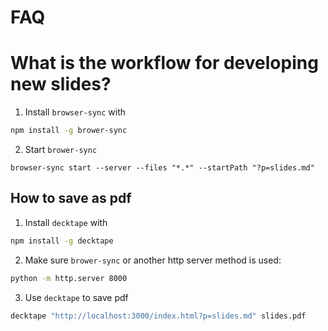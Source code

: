 # FAQ

# What is the workflow for developing new slides?

1. Install `browser-sync` with

```bash
npm install -g brower-sync
```

2. Start `brower-sync`

```
browser-sync start --server --files "*.*" --startPath "?p=slides.md"
```

## How to save as pdf

1. Install `decktape` with

```bash
npm install -g decktape
```

2. Make sure `brower-sync` or another http server method is used:

```bash
python -m http.server 8000
```

3. Use `decktape` to save pdf

```bash
decktape "http://localhost:3000/index.html?p=slides.md" slides.pdf
```
